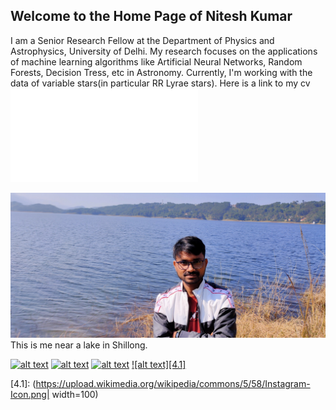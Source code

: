 ## Welcome to the Home Page of Nitesh Kumar

I am a Senior Research Fellow at the Department of Physics and Astrophysics, University of Delhi. My research focuses on the applications of machine learning algorithms like Artificial Neural Networks, Random Forests, Decision Tress, etc in Astronomy. Currently, I'm working with the data of variable stars(in particular RR Lyrae stars).
Here is a link to my cv![](cv.pdf)

![Nitesh Kumar](IMG20211126105307.jpg)
This is me near a lake in Shillong.

<!-- display the social media buttons in your README -->
[![alt text][1.1]][1]
[![alt text][2.1]][2]
[![alt text][3.1]][3]
[![alt text][4.1]][4]

[1.1]: http://i.imgur.com/wWzX9uB.png (Follow on Twitter)
[2.1]: http://i.imgur.com/fep1WsG.png (Connect with me on Facebook)
[3.1]: http://i.imgur.com/9I6NRUm.png (Follow for codes)
[4.1]: (https://upload.wikimedia.org/wikipedia/commons/5/58/Instagram-Icon.png| width=100)

<!-- links to your social media accounts -->
<!-- update these accordingly -->

[1]: http://www.twitter.com/astro_nitesh
[2]: http://www.facebook.com/Nites874
[3]: http://www.github.com/niteshchandra039
[4]: https://www.instagram.com/27_nitesh
